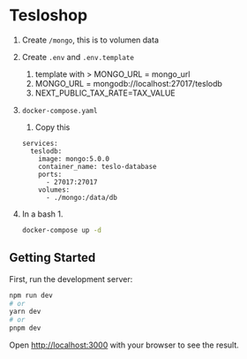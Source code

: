 # Tesloshop

1. Create `/mongo`, this is to volumen data
2. Create `.env` and `.env.template`
    1. template with > MONGO_URL = mongo_url
    2. MONGO_URL = mongodb://localhost:27017/teslodb
    3. NEXT_PUBLIC_TAX_RATE=TAX_VALUE
3. `docker-compose.yaml`
    1. Copy this
    
    ```docker
    services:
      teslodb:
        image: mongo:5.0.0
        container_name: teslo-database
        ports:
          - 27017:27017
        volumes:
          - ./mongo:/data/db
    ```
    
4. In a bash
    1. 
    
    ```bash
    docker-compose up -d
    ```
## Getting Started

First, run the development server:

```bash
npm run dev
# or
yarn dev
# or
pnpm dev
```

Open [http://localhost:3000](http://localhost:3000) with your browser to see the result.

